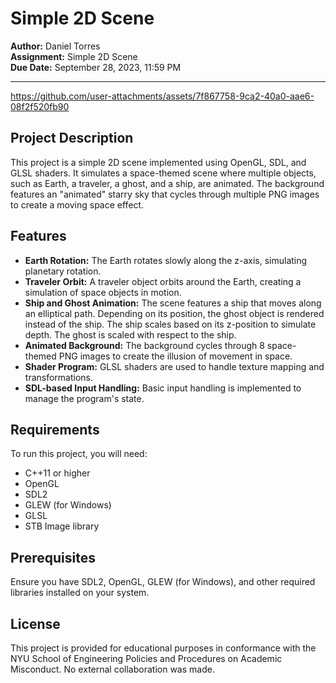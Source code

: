 # Simple 2D Scene

**Author:** Daniel Torres  
**Assignment:** Simple 2D Scene  
**Due Date:** September 28, 2023, 11:59 PM  

---






https://github.com/user-attachments/assets/7f867758-9ca2-40a0-aae6-08f2f520fb90









## Project Description

This project is a simple 2D scene implemented using OpenGL, SDL, and GLSL shaders. It simulates a space-themed scene where multiple objects, such as Earth, a traveler, a ghost, and a ship, are animated. The background features an "animated" starry sky that cycles through multiple PNG images to create a moving space effect.

## Features

- **Earth Rotation:** The Earth rotates slowly along the z-axis, simulating planetary rotation.
- **Traveler Orbit:** A traveler object orbits around the Earth, creating a simulation of space objects in motion.
- **Ship and Ghost Animation:** The scene features a ship that moves along an elliptical path. Depending on its position, the ghost object is rendered instead of the ship. The ship scales based on its z-position to simulate depth. The ghost is scaled with respect to the ship.
- **Animated Background:** The background cycles through 8 space-themed PNG images to create the illusion of movement in space.
- **Shader Program:** GLSL shaders are used to handle texture mapping and transformations.
- **SDL-based Input Handling:** Basic input handling is implemented to manage the program's state.

## Requirements

To run this project, you will need:

- C++11 or higher
- OpenGL
- SDL2
- GLEW (for Windows)
- GLSL
- STB Image library

## Prerequisites
Ensure you have SDL2, OpenGL, GLEW (for Windows), and other required libraries installed on your system.


## License
This project is provided for educational purposes in conformance with the NYU School of Engineering Policies and Procedures on Academic Misconduct. No external collaboration was made.
